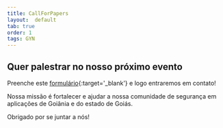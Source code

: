 ```yaml
---
title: CallForPapers
layout:  default
tab: true
order: 1
tags: GYN
---
```


## Quer palestrar no nosso próximo evento

Preenche este [formulário](https://forms.gle/YwByNWEwDB2NyoSQ9){:target='_blank'} e logo entraremos em contato!

<p></p>

Nossa missão é fortalecer e ajudar a nossa comunidade de segurança em aplicações de Goiânia e do estado de Goiás.

<p></p>

Obrigado por se juntar a nós!

